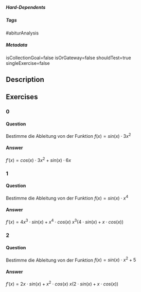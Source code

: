 ##### Hard-Dependents
##### Tags
#abiturAnalysis
##### Metadata
isCollectionGoal=false
isOrGateway=false
shouldTest=true
singleExercise=false
## Description
 
## Exercises
### 0
#### Question
Bestimme die Ableitung von der Funktion $f(x)=sin(x)\cdot3x^2$
#### Answer
$f'(x)=cos(x)\cdot3x^2+sin(x)\cdot6x$
### 1
#### Question
Bestimme die Ableitung von der Funktion $f(x)=sin(x)\cdot x^4$
#### Answer
$f'(x)=4x^3\cdot sin(x)+x^4\cdot cos(x)$
$x^3(4\cdot sin(x)+x\cdot cos(x))$
### 2
#### Question
Bestimme die Ableitung von der Funktion $f(x)=sin(x)\cdot x^2+5$
#### Answer
$f'(x)=2x\cdot sin(x)+x^2\cdot cos(x)$
$x(2\cdot sin(x)+x\cdot cos(x))$
